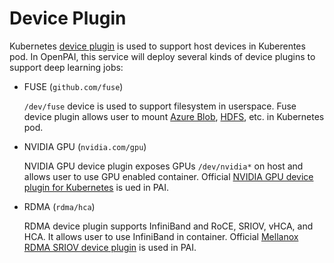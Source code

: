 # Device Plugin

Kubernetes [device plugin](https://kubernetes.io/docs/concepts/extend-kubernetes/compute-storage-net/device-plugins/) is used to support host devices in Kuberentes pod.
In OpenPAI, this service will deploy several kinds of device plugins to support deep learning jobs:

- FUSE (`github.com/fuse`)

  `/dev/fuse` device is used to support filesystem in userspace. Fuse device plugin allows user to mount [Azure Blob](https://github.com/Azure/azure-storage-fuse), [HDFS](https://github.com/microsoft/hdfs-mount), etc. in Kubernetes pod.

- NVIDIA GPU (`nvidia.com/gpu`)

  NVIDIA GPU device plugin exposes GPUs `/dev/nvidia*` on host and allows user to use GPU enabled container.
  Official [NVIDIA GPU device plugin for Kubernetes](https://github.com/NVIDIA/k8s-device-plugin) is ued in PAI.

- RDMA (`rdma/hca`)

  RDMA device plugin supports InfiniBand and RoCE, SRIOV, vHCA, and HCA. It allows user to use InfiniBand in container.
  Official [Mellanox RDMA SRIOV device plugin](https://github.com/Mellanox/k8s-rdma-sriov-dev-plugin) is used in PAI.
